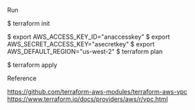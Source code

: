 Run 

$ terraform init

$ export AWS_ACCESS_KEY_ID="anaccesskey"
$ export AWS_SECRET_ACCESS_KEY="asecretkey"
$ export AWS_DEFAULT_REGION="us-west-2"
$ terraform plan

$ terraform apply

Reference

https://github.com/terraform-aws-modules/terraform-aws-vpc
https://www.terraform.io/docs/providers/aws/r/vpc.html
